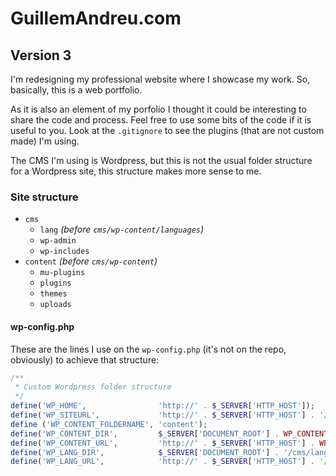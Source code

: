 # GuillemAndreu.com

## Version 3

I'm redesigning my professional website where I showcase my work. So, basically, this is a web portfolio.

As it is also an element of my porfolio I thought it could be interesting to share the code and process. Feel free to use some bits of the code if it is useful to you. Look at the `.gitignore` to see the plugins (that are not custom made) I'm using.

The CMS I'm using is Wordpress, but this is not the usual folder structure for a Wordpress site, this structure makes more sense to me.


### Site structure

- `cms`
	- `lang` *(before `cms/wp-content/languages`)*
	- `wp-admin`
	- `wp-includes`
- `content` *(before `cms/wp-content`)*
	- `mu-plugins`
	- `plugins`
	- `themes`
	- `uploads`


#### wp-config.php

These are the lines I use on the `wp-config.php` (it's not on the repo, obviously) to achieve that structure:
```PHP
/**
 * Custom Wordpress folder structure
 */
define('WP_HOME',                'http://' . $_SERVER['HTTP_HOST']);
define('WP_SITEURL',             'http://' . $_SERVER['HTTP_HOST'] . '/cms');
define ('WP_CONTENT_FOLDERNAME', 'content');
define('WP_CONTENT_DIR',         $_SERVER['DOCUMENT_ROOT'] . WP_CONTENT_FOLDERNAME);
define('WP_CONTENT_URL',         'http://' . $_SERVER['HTTP_HOST'] . WP_CONTENT_FOLDERNAME);
define('WP_LANG_DIR',            $_SERVER['DOCUMENT_ROOT'] . '/cms/lang');
define('WP_LANG_URL',            'http://' . $_SERVER['HTTP_HOST'] . '/cms/lang');
```